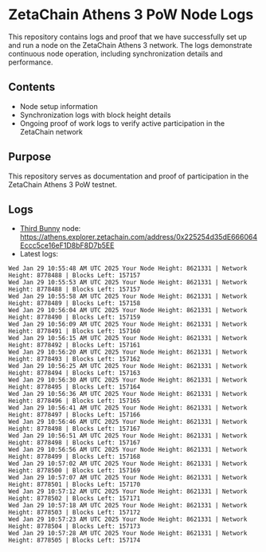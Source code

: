 # ZetaChain Athens 3 PoW Node Logs
This repository contains logs and proof that we have successfully set up and run a node on the ZetaChain Athens 3 network. The logs demonstrate continuous node operation, including synchronization details and performance.

## Contents
- Node setup information
- Synchronization logs with block height details
- Ongoing proof of work logs to verify active participation in the ZetaChain network

## Purpose
This repository serves as documentation and proof of participation in the ZetaChain Athens 3 PoW testnet.

## Logs

- [Third Bunny](https://thirdbunny.xyz/) node: https://athens.explorer.zetachain.com/address/0x225254d35dE666064Eccc5ce16eF1D8bF8D7b5EE
- Latest logs:
```
Wed Jan 29 10:55:48 AM UTC 2025 Your Node Height: 8621331 | Network Height: 8778488 | Blocks Left: 157157
Wed Jan 29 10:55:53 AM UTC 2025 Your Node Height: 8621331 | Network Height: 8778488 | Blocks Left: 157157
Wed Jan 29 10:55:58 AM UTC 2025 Your Node Height: 8621331 | Network Height: 8778489 | Blocks Left: 157158
Wed Jan 29 10:56:04 AM UTC 2025 Your Node Height: 8621331 | Network Height: 8778490 | Blocks Left: 157159
Wed Jan 29 10:56:09 AM UTC 2025 Your Node Height: 8621331 | Network Height: 8778491 | Blocks Left: 157160
Wed Jan 29 10:56:15 AM UTC 2025 Your Node Height: 8621331 | Network Height: 8778492 | Blocks Left: 157161
Wed Jan 29 10:56:20 AM UTC 2025 Your Node Height: 8621331 | Network Height: 8778493 | Blocks Left: 157162
Wed Jan 29 10:56:25 AM UTC 2025 Your Node Height: 8621331 | Network Height: 8778494 | Blocks Left: 157163
Wed Jan 29 10:56:30 AM UTC 2025 Your Node Height: 8621331 | Network Height: 8778495 | Blocks Left: 157164
Wed Jan 29 10:56:36 AM UTC 2025 Your Node Height: 8621331 | Network Height: 8778496 | Blocks Left: 157165
Wed Jan 29 10:56:41 AM UTC 2025 Your Node Height: 8621331 | Network Height: 8778497 | Blocks Left: 157166
Wed Jan 29 10:56:46 AM UTC 2025 Your Node Height: 8621331 | Network Height: 8778498 | Blocks Left: 157167
Wed Jan 29 10:56:51 AM UTC 2025 Your Node Height: 8621331 | Network Height: 8778498 | Blocks Left: 157167
Wed Jan 29 10:56:56 AM UTC 2025 Your Node Height: 8621331 | Network Height: 8778499 | Blocks Left: 157168
Wed Jan 29 10:57:02 AM UTC 2025 Your Node Height: 8621331 | Network Height: 8778500 | Blocks Left: 157169
Wed Jan 29 10:57:07 AM UTC 2025 Your Node Height: 8621331 | Network Height: 8778501 | Blocks Left: 157170
Wed Jan 29 10:57:12 AM UTC 2025 Your Node Height: 8621331 | Network Height: 8778502 | Blocks Left: 157171
Wed Jan 29 10:57:18 AM UTC 2025 Your Node Height: 8621331 | Network Height: 8778503 | Blocks Left: 157172
Wed Jan 29 10:57:23 AM UTC 2025 Your Node Height: 8621331 | Network Height: 8778504 | Blocks Left: 157173
Wed Jan 29 10:57:28 AM UTC 2025 Your Node Height: 8621331 | Network Height: 8778505 | Blocks Left: 157174
```
